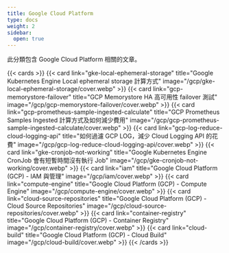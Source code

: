 ```yaml
---
title: Google Cloud Platform
type: docs
weight: 2
sidebar:
  open: true
---
```


此分類包含 Google Cloud Platform 相關的文章。

<!--more-->

{{< cards >}}
{{< card link="gke-local-ephemeral-storage" title="Google Kubernetes Engine Local ephemeral storage 計算方式" image="/gcp/gke-local-ephemeral-storage/cover.webp" >}}
{{< card link="gcp-memorystore-failover" title="GCP Memorystore HA 高可用性 failover 測試" image="/gcp/gcp-memorystore-failover/cover.webp" >}}
{{< card link="gcp-prometheus-sample-ingested-calculate" title="GCP Prometheus Samples Ingested 計算方式及如何減少費用" image="/gcp/gcp-prometheus-sample-ingested-calculate/cover.webp" >}}
{{< card link="gcp-log-reduce-cloud-logging-api" title="如何過濾 GCP LOG，減少 Cloud Logging API 的花費" image="/gcp/gcp-log-reduce-cloud-logging-api/cover.webp" >}}
{{< card link="gke-cronjob-not-working" title="Google Kubernetes Engine CronJob 會有短暫時間沒有執行 Job" image="/gcp/gke-cronjob-not-working/cover.webp" >}}
{{< card link="iam" title="Google Cloud Platform (GCP) - IAM 與管理" image="/gcp/iam/cover.webp" >}}
{{< card link="compute-engine" title="Google Cloud Platform (GCP) - Compute Engine" image="/gcp/compute-engine/cover.webp" >}}
{{< card link="cloud-source-repositories" title="Google Cloud Platform (GCP) - Cloud Source Repositories" image="/gcp/cloud-source-repositories/cover.webp" >}}
{{< card link="container-registry" title="Google Cloud Platform (GCP) - Container Registry" image="/gcp/container-registry/cover.webp" >}}
{{< card link="cloud-build" title="Google Cloud Platform (GCP) - Cloud Build" image="/gcp/cloud-build/cover.webp" >}}
{{< /cards >}}
